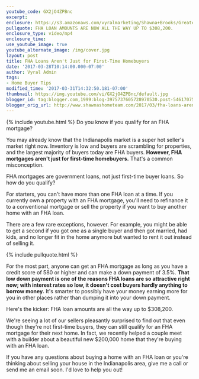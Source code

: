```yaml
---
youtube_code: GX2jO4ZPBnc
excerpt:
enclosure: https://s3.amazonaws.com/vyralmarketing/Shawna+Brooks/Greater+Indianapolis+Real+Estate-+You+probably+didn%2527t+know+this+about+FHA+loans.mp4
pullquote: FHA LOAN AMOUNTS ARE NOW ALL THE WAY UP TO $308,200.
enclosure_type: video/mp4
enclosure_time:
use_youtube_image: true
youtube_alternate_image: /img/cover.jpg
layout: post
title: FHA Loans Aren't Just for First-Time Homebuyers
date: '2017-03-28T10:14:00.000-07:00'
author: Vyral Admin
tags:
- Home Buyer Tips
modified_time: '2017-03-31T14:32:50.181-07:00'
thumbnail: https://img.youtube.com/vi/GX2jO4ZPBnc/default.jpg
blogger_id: tag:blogger.com,1999:blog-3975737605728970530.post-5461707544440137378
blogger_orig_url: http://www.shawnashometeam.com/2017/03/fha-loans-arent-just-for-first-time.html
---
```

{% include youtube.html %}
Do you know if you qualify for an FHA mortgage?

You may already know that the Indianapolis market is a super hot seller's market right now. Inventory is low and buyers are scrambling for properties, and the largest majority of buyers today are FHA buyers. **However, FHA mortgages aren't just for first-time homebuyers.** That's a common misconception.

FHA mortgages are government loans, not just first-time buyer loans. So how do you qualify?

For starters, you can't have more than one FHA loan at a time. If you currently own a property with an FHA mortgage, you'll need to refinance it to a conventional mortgage or sell the property if you want to buy another home with an FHA loan.

There are a few rare exceptions, however. For example, you might be able to get a second if you got one as a single buyer and then got married, had kids, and no longer fit in the home anymore but wanted to rent it out instead of selling it.

{% include pullquote.html %}

For the most part, anyone can get an FHA mortgage as long as you have a credit score of 580 or higher and can make a down payment of 3.5%. **That low down payment is one of the reasons FHA loans are so attractive right now; with interest rates so low, it doesn't cost buyers hardly anything to borrow money.** It's smarter to possibly have your money earning more for you in other places rather than dumping it into your down payment.

Here's the kicker: FHA loan amounts are all the way up to $308,200.

We're seeing a lot of our sellers pleasantly surprised to find out that even though they're not first-time buyers, they can still qualify for an FHA mortgage for their next home. In fact, we recently helped a couple meet with a builder about a beautiful new $200,000 home that they're buying with an FHA loan.

If you have any questions about buying a home with an FHA loan or you're thinking about selling your house in the Indianapolis area, give me a call or send me an email soon. I'd love to help you out!
